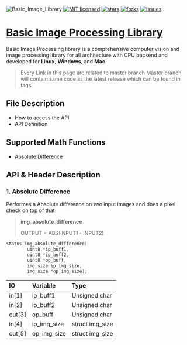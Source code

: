 ![Basic_Image_Library](https://github.com/muthu-kumaravel/basic_image_library/workflows/Basic_Image_Library/badge.svg)
[![MIT licensed](https://img.shields.io/github/license/muthu-kumaravel/basic_image_library)](https://opensource.org/licenses/MIT)
[![stars](https://img.shields.io/github/stars/muthu-kumaravel/basic_image_library)](https://github.com/muthu-kumaravel/basic_image_library/stargazers)
[![forks](https://img.shields.io/github/forks/muthu-kumaravel/basic_image_library)](https://github.com/muthu-kumaravel/basic_image_library/network/members)
[![issues](https://img.shields.io/github/issues/muthu-kumaravel/basic_image_library)](https://github.com/muthu-kumaravel/basic_image_library/issues)

# [Basic Image Processing Library](https://muthu-kumaravel.github.io/basic_image_library/)

Basic Image Processing library is a comprehensive computer vision and image processing library for all architecture with CPU backend and developed for __Linux__, __Windows__, and __Mac__.

>
> Every Link in this page are related to master branch
> Master branch will contain same code as the latest release which can be found in tags
>

## File Description 

* How to access the API
* API Definition

## Supported Math Functions

* [Absolute Difference](https://github.com/muthu-kumaravel/basic_image_library/blob/master/main_code/includes/math_functions/README.md#1-absolute-difference)

## API & Header Description

### 1. Absolute Difference

Performes a Absolute difference on two input images and does a pixel check on top of that

> **img_absolute_difference** 
>
> OUTPUT = ABS(INPUT1 - INPUT2)


``` c
status img_absolute_difference(
        uint8 *ip_buff1,
        uint8 *ip_buff2,
        uint8 *op_buff,
        img_size ip_img_size,
        img_size *op_img_size);
```  


| IO        | Variable          | Type            |
|:----------|:------------------|:----------------|
| in[1]     | ip_buff1          | Unsigned char   |
| in[2]     | ip_buff2          | Unsigned char   |
| out[3]    | op_buff           | Unsigned char   |
| in[4]     | ip_img_size       | struct img_size |
| out[5]    | op_img_size       | struct img_size |